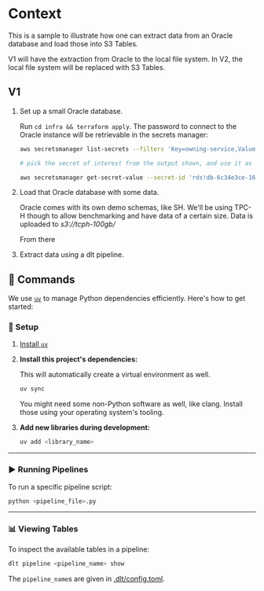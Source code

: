 # Context

This is a sample to illustrate how one can extract data from an Oracle database and load those into S3 Tables.

V1 will have the extraction from Oracle to the local file system.
In V2, the local file system will be replaced with S3 Tables.

## V1

1. Set up a small Oracle database.

   Run `cd infra && terraform apply`. The password to connect to the Oracle instance will be retrievable in the secrets manager:

   ```sh
   aws secretsmanager list-secrets --filters 'Key=owning-service,Values=rds' --query 'SecretList[].Name'

   # pick the secret of interest from the output shown, and use it as the secret-id in the below command.

   aws secretsmanager get-secret-value --secret-id 'rds!db-6c34e3ce-1663-415f-81cf-e919fc50e7ca' --query SecretString | jq '. | fromjson'

   ```

2. Load that Oracle database with some data.

   Oracle comes with its own demo schemas, like SH. We'll be using TPC-H though to allow benchmarking and have data of a certain size.
   Data is uploaded to _s3://tcph-100gb/_

   From there

3. Extract data using a dlt pipeline.

## 🚀 Commands

We use [`uv`](https://github.com/astral-sh/uv) to manage Python dependencies efficiently. Here's how to get started:

### 🔧 Setup

1. [Install `uv`](https://github.com/astral-sh/uv?tab=readme-ov-file#installation)
2. **Install this project's dependencies:**

   This will automatically create a virtual environment as well.

   ```bash
   uv sync
   ```

   You might need some non-Python software as well, like clang. Install those using your operating system's tooling.

3. **Add new libraries during development:**

   ```bash
   uv add <library_name>
   ```

---

### ▶️ Running Pipelines

To run a specific pipeline script:

```bash
python <pipeline_file>.py
```

---

### 📊 Viewing Tables

To inspect the available tables in a pipeline:

```bash
dlt pipeline <pipeline_name> show
```

The `pipeline_name`s are given in [.dlt/config.toml](.dlt/config.toml).